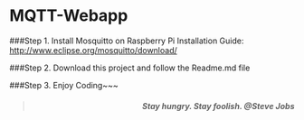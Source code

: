 # MQTT-Webapp
###Step 1. Install Mosquitto on Raspberry Pi
Installation Guide: http://www.eclipse.org/mosquitto/download/

###Step 2. Download this project and follow the Readme.md file

###Step 3. Enjoy Coding~~~


><h5 align="right">Stay hungry. Stay foolish. @Steve Jobs</h5>

